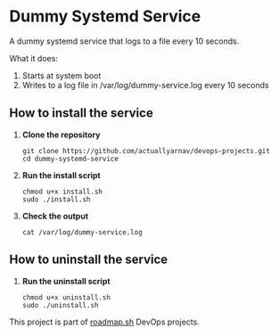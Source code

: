# Dummy Systemd Service
A dummy systemd service that logs to a file every 10 seconds. 

What it does:
1. Starts at system boot
2. Writes to a log file in /var/log/dummy-service.log every 10 seconds

## How to install the service
1. **Clone the repository**
    ```
    git clone https://github.com/actuallyarnav/devops-projects.git
    cd dummy-systemd-service
    ```

2. **Run the install script**
    ```
    chmod u+x install.sh
    sudo ./install.sh
    ```
3. **Check the output**
    ```
    cat /var/log/dummy-service.log
    ```
## How to uninstall the service

1. **Run the uninstall script**
    ```
    chmod u+x uninstall.sh
    sudo ./uninstall.sh
    ```

This project is part of [roadmap.sh](https://roadmap.sh/projects/server-stats) DevOps projects.
